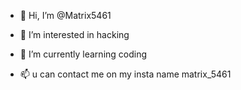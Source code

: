 - 👋 Hi, I’m @Matrix5461
- 👀 I’m interested in hacking 
- 🌱 I’m currently learning coding 
  
- 📫 u can contact me on my insta name matrix_5461

<!---
Matrix5461/Matrix5461 is a ✨ special ✨ repository because its `README.md` (this file) appears on your GitHub profile.
You can click the Preview link to take a look at your changes.
--->
